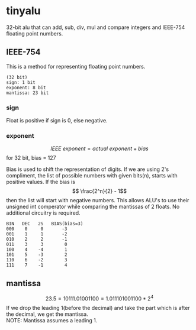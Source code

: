 # tinyalu

32-bit alu that can add, sub, div, mul and compare integers and IEEE-754 floating point numbers.

## IEEE-754

This is a method for representing floating point numbers.

```
(32 bit)
sign: 1 bit
exponent: 8 bit
mantissa: 23 bit
```

### sign
Float is positive if sign is 0, else negative.

### exponent
$$ IEEE\:exponent = actual\:exponent + bias $$
for 32 bit, bias = 127

Bias is used to shift the representation of digits. If we are using 2's compliment, the list of possible numbers with given bits(n), starts with positive values. If the bias is $$ \frac{2^n}{2} - 1$$ then the list will start with negative numbers. This allows ALU's to use their unsigned int comperator while comparing the mantissas of 2 floats. No additional circuitry is required.

```
BIN   DEC   2S   BIAS(bias=3)
000    0     0       -3
001    1     1       -2
010    2     2       -1
011    3     3        0
100    4    -4        1
101    5    -3        2
110    6    -2        3
111    7    -1        4
```

## mantissa
$$
    23.5 = 10111.01001100
         = 1.011101001100 * 2^4
$$
If we drop the leading 1(before the decimal) and take the part which is after the decimal, we get the mantissa.<br>
NOTE: Mantissa assumes a leading 1.